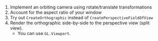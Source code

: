 1. Implement an orbiting camera using rotate/translate transformations
1. Account for the aspect ratio of your window
1. Try out `CreateOrthographic` instead of `CreatePerspectiveFieldOfView`
1. Render the orthographic side-by-side to the perspective view (split view).
	+ You can use `GL.Viewport`.
